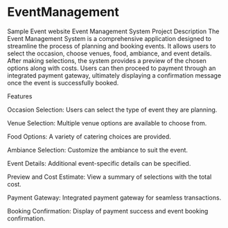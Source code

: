 # EventManagement
Sample Event website
                                                      Event Management System
Project Description
The Event Management System is a comprehensive application designed to streamline the process of planning and booking events. It allows users to select the occasion, choose venues, food, ambiance, and event details. After making selections, the system provides a preview of the chosen options along with costs. Users can then proceed to payment through an integrated payment gateway, ultimately displaying a confirmation message once the event is successfully booked.

Features

Occasion Selection: Users can select the type of event they are planning.

Venue Selection: Multiple venue options are available to choose from.

Food Options: A variety of catering choices are provided.

Ambiance Selection: Customize the ambiance to suit the event.

Event Details: Additional event-specific details can be specified.

Preview and Cost Estimate: View a summary of selections with the total cost.

Payment Gateway: Integrated payment gateway for seamless transactions.

Booking Confirmation: Display of payment success and event booking confirmation.                         

